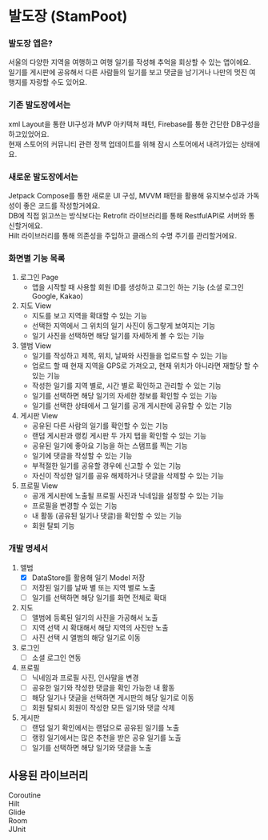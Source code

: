 # 발도장 (StamPoot)

### 발도장 앱은?

서울의 다양한 지역을 여행하고 여행 일기를 작성해 추억을 회상할 수 있는 앱이에요.  
일기를 게시판에 공유해서 다른 사람들의 일기를 보고 댓글을 남기거나 나만의 멋진 여행지를 자랑할 수도 있어요.

### 기존 발도장에서는

xml Layout을 통한 UI구성과 MVP 아키텍쳐 패턴, Firebase를 통한 간단한 DB구성을 하고있었어요.  
현재 스토어의 커뮤니티 관련 정책 업데이트를 위해 잠시 스토어에서 내려가있는 상태에요.

### 새로운 발도장에서는

Jetpack Compose를 통한 새로운 UI 구성, MVVM 패턴을 활용해 유지보수성과 가독성이 좋은 코드를 작성할거에요.  
DB에 직접 읽고쓰는 방식보다는 Retrofit 라이브러리를 통해 RestfulAPI로 서버와 통신할거에요.  
Hilt 라이브러리를 통해 의존성을 주입하고 클래스의 수명 주기를 관리할거에요.

### 화면별 기능 목록

1. 로그인 Page
    - 앱을 시작할 때 사용할 회원 ID를 생성하고 로그인 하는 기능 (소셜 로그인 Google, Kakao)
2. 지도 View
    - 지도를 보고 지역을 확대할 수 있는 기능
    - 선택한 지역에서 그 위치의 일기 사진이 동그랗게 보여지는 기능
    - 일기 사진을 선택하면 해당 일기를 자세하게 볼 수 있는 기능
3. 앨범 View
    - 일기를 작성하고 제목, 위치, 날짜와 사진들을 업로드할 수 있는 기능
    - 업로드 할 때 현재 지역을 GPS로 가져오고, 현재 위치가 아니라면 재할당 할 수 있는 기능
    - 작성한 일기를 지역 별로, 시간 별로 확인하고 관리할 수 있는 기능
    - 일기를 선택하면 해당 일기의 자세한 정보를 확인할 수 있는 기능
    - 일기를 선택한 상태에서 그 일기를 공개 게시판에 공유할 수 있는 기능
4. 게시판 View
    - 공유된 다른 사람의 일기를 확인할 수 있는 기능
    - 랜덤 게시판과 랭킹 게시판 두 가지 탭을 확인할 수 있는 기능
    - 공유된 일기에 좋아요 기능을 하는 스탬프를 찍는 기능
    - 일기에 댓글을 작성할 수 있는 기능
    - 부적절한 일기를 공유할 경우에 신고할 수 있는 기능
    - 자신이 작성한 일기를 공유 해제하거나 댓글을 삭제할 수 있는 기능
5. 프로필 View
    - 공개 게시판에 노출될 프로필 사진과 닉네임을 설정할 수 있는 기능
    - 프로필을 변경할 수 있는 기능
    - 내 활동 (공유된 일기나 댓글)을 확인할 수 있는 기능
    - 회원 탈퇴 기능

### 개발 명세서

1. 앨범    
   - [x] DataStore를 활용해 일기 Model 저장   
   - [ ] 저장된 일기를 날짜 별 또는 지역 별로 노출  
   - [ ] 일기를 선택하면 해당 일기를 화면 전체로 확대

2. 지도
   - [ ] 앨범에 등록된 일기의 사진을 가공해서 노출   
   - [ ] 지역 선택 시 확대해서 해당 지역의 사진만 노출   
   - [ ] 사진 선택 시 앨범의 해당 일기로 이동

3. 로그인   
   - [ ] 소셜 로그인 연동

4. 프로필   
   - [ ] 닉네임과 프로필 사진, 인사말을 변경   
   - [ ] 공유한 일기와 작성한 댓글을 확인 가능한 내 활동  
   - [ ] 해당 일기나 댓글을 선택하면 게시판의 해당 일기로 이동  
   - [ ] 회원 탈퇴시 회원이 작성한 모든 일기와 댓글 삭제

5. 게시판   
   - [ ] 랜덤 일기 확인에서는 랜덤으로 공유된 일기를 노출  
   - [ ] 랭킹 일기에서는 많은 추천을 받은 공유 일기를 노출 
   - [ ] 일기를 선택하면 해당 일기와 댓글을 노출

## 사용된 라이브러리

Coroutine   
Hilt   
Glide    
Room  
JUnit    